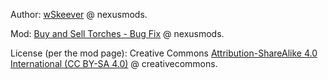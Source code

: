 
Author: [wSkeever](https://www.nexusmods.com/skyrimspecialedition/users/7064860) @ nexusmods.

Mod: [Buy and Sell Torches - Bug Fix](https://www.nexusmods.com/skyrimspecialedition/mods/96387) @ nexusmods.

License (per the mod page): Creative Commons [Attribution-ShareAlike 4.0 International (CC BY-SA 4.0)](https://creativecommons.org/licenses/by-sa/4.0/) @ creativecommons.
